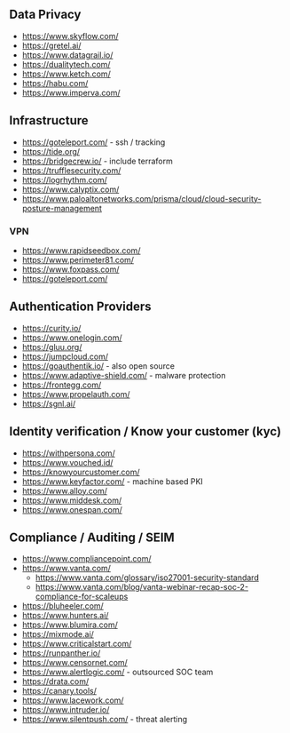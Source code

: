 ## Data Privacy
* https://www.skyflow.com/
* https://gretel.ai/
* https://www.datagrail.io/
* https://dualitytech.com/
* https://www.ketch.com/
* https://habu.com/
* https://www.imperva.com/

## Infrastructure
* https://goteleport.com/ - ssh / tracking
* https://tide.org/
* https://bridgecrew.io/ - include terraform 
* https://trufflesecurity.com/
* https://logrhythm.com/
* https://www.calyptix.com/
* https://www.paloaltonetworks.com/prisma/cloud/cloud-security-posture-management


### VPN
* https://www.rapidseedbox.com/
* https://www.perimeter81.com/
* https://www.foxpass.com/
* https://goteleport.com/

## Authentication Providers
* https://curity.io/
* https://www.onelogin.com/
* https://gluu.org/
* https://jumpcloud.com/
* https://goauthentik.io/ - also open source
* https://www.adaptive-shield.com/ - malware protection
* https://frontegg.com/
* https://www.propelauth.com/
* https://sgnl.ai/

## Identity verification / Know your customer (kyc)
* https://withpersona.com/
* https://www.vouched.id/
* https://knowyourcustomer.com/
* https://www.keyfactor.com/ - machine based PKI
* https://www.alloy.com/
* https://www.middesk.com/
* https://www.onespan.com/

## Compliance / Auditing / SEIM
* https://www.compliancepoint.com/
* https://www.vanta.com/
    * https://www.vanta.com/glossary/iso27001-security-standard
    * https://www.vanta.com/blog/vanta-webinar-recap-soc-2-compliance-for-scaleups
* https://bluheeler.com/
* https://www.hunters.ai/
* https://www.blumira.com/
* https://mixmode.ai/
* https://www.criticalstart.com/
* https://runpanther.io/
* https://www.censornet.com/
* https://www.alertlogic.com/ - outsourced SOC team
* https://drata.com/
* https://canary.tools/
* https://www.lacework.com/
* https://www.intruder.io/
* https://www.silentpush.com/ - threat alerting
